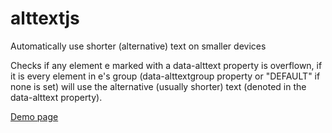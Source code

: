 # alttextjs
Automatically use shorter (alternative) text on smaller devices

Checks if any element e marked with a data-alttext property is overflown, if it is every element in e's group (data-alttextgroup property or "DEFAULT" if none is set) will use the alternative (usually shorter) text (denoted in the data-alttext property).

[Demo page](https://frequem.github.io/alttextjs/)

